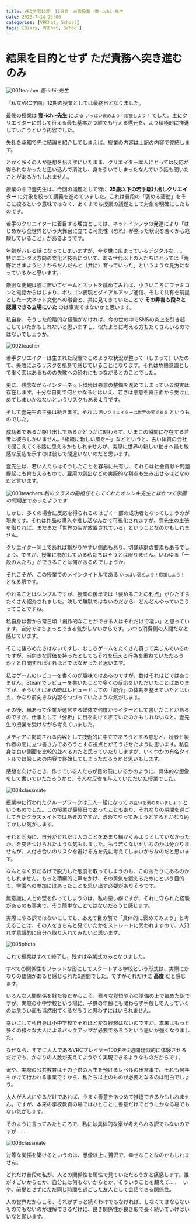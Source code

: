 ```yaml
---
title: VRC学園12期　12日目　必修授業　壹-ichi-先生
date: 2023-7-14 23:00
categories: [VRChat, School]
tags: [Diary, VRChat, School]
---
```


# 結果を目的とせず ただ責務へ突き進むのみ

![001teacher](/assets/img/2023/07/vrc230714-001.png)
_壹-ichi-先生_

『私立VRC学園』12期の授業としては最終日となりました。

最後の授業は **壹-ichi-先生** による `いっぱい褒めよう！応援しよう！` でした。主にクリエイターに対して行える最も基本かつ誰でも行える還元を、より積極的に推進していこうという内容でした。

失礼を承知で先に結論を紹介してしまえば、授業の内容は上記の内容で完結します。

とかく多くの人が感想を伝えずにいたまま、クリエイター本人にとっては反応が得られなかったと思い込んで消沈し、身を引いてしまったなんていう話も聞いたことがあるかもしれません。

授業の中で壹先生は、今回の議題として特に **25歳以下の若手駆け出しクリエイター** に対象を絞って講義を進めていました。これは普段の「褒める活動」をそこに絞るという意味ではなく、あくまでも授業の議題として対象を明確にしたものです。

若手のクリエイターに着目する理由としては、ネットインフラの発達により「はじめから全世界という大舞台に立てる可能性（恐れ）が整った状況を若くから経験していること」があるようです。

年齢がバレる話になってしまいますが、今や世に広まっているデジタルな……　特にエンタメ方向の文化と技術について、ある世代以上の人たちにとっては「荒野にさまようヒナからだんだんと（共に）育っていった」というような見方になっているかと思います。

厳密な史観は脇に置いてゲームとネットを眺めてみれば、小さいころにファミコンと電話からはじまり、ポリゴン表現とダイアルアップ通信、そして共有を前提とした一大ネット文化への融合と、共に見てきていたことで **その弊害も段々と認識できる立場にいた** のは事実ではないかと思います。

私自身、そうした段階的な経験がなければ、今の世の中でSNSの炎上を引き起こしていたかもしれないと思いますし、似たように考える方もたくさんいるのではないでしょうか。

![002teacher](/assets/img/2023/07/vrc230714-002.png)

若手クリエイターは生まれた段階でこのような状況が整って（しまって）いたので、失敗によるリスクを肌身で感じていることになります。それは危機意識として働く面はあるものの失敗への恐れにもつながるとのことでした。

更に、残念ながらインターネット環境は悪意の整備を進めてしまっている現実は存在します。十分な自衛で何とかなるとはいえ、若さは悪意を真正面から受け止めてしまいかねないというリスクもあるようです。

そして壹先生の主張は続きます。それは `若いクリエイターは世界の宝である` というものでした。

成功者であるか駆け出しであるかどうかに関わらず、いまこの瞬間に存在する若者は彼らしかいません。「組織に新しい風を～」などというと、古い体質の会社で聞こえてくる話に思えるかもしれませんが、実際に世界の新しい動きへ最も敏感な反応を示すのは彼らで間違いないのだと思います。

壹先生は、若い人たちはそうしたことを容易に共有し、それらは社会貢献や問題提起にも育ちえるもので、雇用の創出などの実際的な利点も生み出せるほどなのだと言います。

![003teachers](/assets/img/2023/07/vrc230714-003.png)
_私のクラスの副担任をしてくれたオレレキ先生とはかつて学園の同期生であったようです_

しかし、多くの場合に反応を得られるのはごく一部の成功者となってしまうのが現実です。それは作品の購入や推し活なんかで可視化されますが、壹先生の主張を借りれば、まだまだ「世界の宝が放置されている」ということなのかもしれません。

クリエイター同士であれば繋がりやすい側面もあり、切磋琢磨の要素もあるでしょう。ですが、授業に参加している私たちはそうとは限りません。いわゆる「一般の人たち」ができることは何があるのでしょうか。

それこそが、この授業でのメインタイトルである `いっぱい褒めよう！応援しよう！` となる訳です。

やれることはシンプルですが、授業の後半では「褒めることの利点」がひたすらたくさん紹介されました。決して無駄ではないのだから、どんどんやっていこうってことですね。

私自身は昔から常日頃「創作的なことができる人はそれだけで凄い」と思っています。自分ではちょっとできる気がしないからです。いつも消費側の人間だなと感じています。

そこに後ろめたさはないですし、むしろゲームをたくさん買って楽しんでいるのですが、前向きな評価を持ったとしてもそれを伝える行為を重ねていただろうか？と自問すればそれほどではなかったと思います。

私はゲームのレビューを書くのが趣味ではあるのですが、数はそれほどではありません。Steamでレビューを書いたことで多くの反応をいただいたことはありますが、そういえばその時はレビューとしての「紹介」の体裁を整えていたとはいえ、かなり前向きな内容をつづっていたような気がします。

その後、縁あって企業が運営する媒体で何度かライターとして書いたことがあるのですが、仕事として「分析」に目を向けすぎていたのかもしれないなと、壹先生の授業を受けながら考えていました。

メディアに掲載される内容として技術的に中立であろうとする意思と、読者と製作者の間に立つ書き方であろうとする視点とがそうさせたように思います。私自身は良い側面を比較的並べる方だと思っていたりしますが、いくつかの有名タイトルでは厳しめの内容で終始してしまっただろうかと思いもします。

感想を向けるとき、作っている人たちが目の前にいるかのように、具体的な想像をして書いていただろうかと、そんな反省を与えていただいた授業でした。

![004classmate](/assets/img/2023/07/vrc230714-004.png)

授業中に行われたグループワークは二人一組になって `お互いを褒めあいましょう` というものでした。この授業が最終日であったこともあり、それなりの期間を過ごしてきたクラスメイトではあるのですが、改めてやってみようとするとかなり恥ずかしい気がします。

それと同時に、自分がどれだけ人のことをあまり細かくみようとしていなかったか、を突きつけられたような気もしました。もう若くないせいなのかは分かりませんが、人付き合いのリスクを避ける方を先に考えてしまいがちなのだと思います。

なんとなく気だるげで脱力した態度を取ってしまうのも、このあたりにあるのかもしれません。もっと積極的に声をかけ、その勇気を鍛えるためにという目的も、学園への参加にはあったことを思い出す必要がありそうです。

無意識に人との壁を作ってしまうのは、私の悪い癖ですが、それに守られた経験があるのも事実で、そう簡単なことではないだろうと感じます。

実際にやる訳ではないにしても、あえて目の前で「具体的に褒めてみよう」と考えることは、その人をきちんと見ていたかをストレートに問われますので、人知れず意識的に自分へ取り入れてみたいと思います。

![005photo](/assets/img/2023/07/vrc230714-005.png)

これで授業はすべて終了し、残すは卒業式のみとなりました。

すべての関係性をフラットな形にしてスタートする学校という形式は、実際にかなりの価値があると感じられた2週間でした。ですがそれだけに **高度** だと感じます。

いろんな人間関係を経た後だからこそ、様々な覚悟や心の準備の上で臨めた訳ですが、実際の小中学校という場に、子供の年齢にも関わらず手放しで入っていくのは危うい面も当然出てくるだろうと思わずにはいられません。

幸いにして私自身は小中学校でそれほど変な経験はないのですが、本来はもっと多くの様々な大人によるバックアップが必要であろうという思いが強くなりました。

なぜなら、すでに大人であるVRCプレイヤー100名を2週間疑似的に体験させるだけでも、かなりの人数が支えてようやく実現できるようなものだからです。

況や、実際の公共教育はその子供の人生を預けるレベルの出来事で、それも何年もかけて行われる事業ですから、私たち以上のものが必要となるのは明白でしょう。

大人が大人にやるだけであれば、うまく善意をあつめて推進できるかもしれません。ですが、本来の学校教育の場ではひとことに善意だけでどうにかなる場でもない気がします。

そのように言ってみたところで、私には具体的な案が考えられる訳でもないのですが……

![006classmate](/assets/img/2023/07/vrc230714-006.png)

対等な関係を築けるというのは、想像以上に贅沢で、幸せなことなのかもしれません。

どれだけ普段の私が、人との関係性を属性で見ていただろうかと痛感します。誰がすごいからとか、自分には何もないからとか、そういうことを超えて……　いや、前提とせずにただ同じ時間を過ごした友人として会話できる関係性。

人の世界だからこそ、それがずっと続くわけでもなければ、しなくてはならないものでもないのが理解できるだけに、良き関係性が良き形で長く続いていけばいいなと願います。